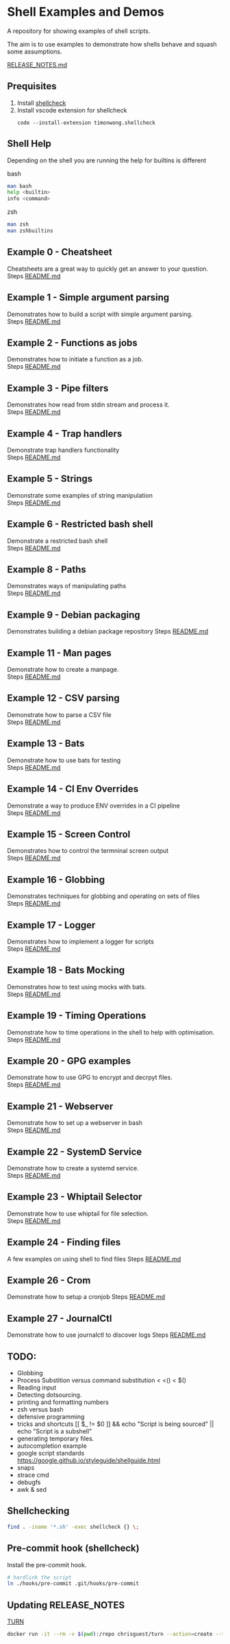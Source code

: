 # Shell Examples and Demos
A repository for showing examples of shell scripts.

The aim is to use examples to demonstrate how shells behave and squash some assumptions. 

[RELEASE_NOTES.md](./RELEASE_NOTES.md)

## Prequisites 
1. Install [shellcheck](https://github.com/koalaman/shellcheck)
1. Install vscode extension for shellcheck
    ```
    code --install-extension timonwong.shellcheck
    ```
## Shell Help
Depending on the shell you are running the help for builtins is different  
  
bash
```sh
man bash
help <builtin>
info <command>
```

zsh
```sh
man zsh
man zshbuiltins
```

## Example 0 - Cheatsheet
Cheatsheets are a great way to quickly get an answer to your question.  
Steps [README.md](./00_cheatsheet/README.md)  

## Example 1 - Simple argument parsing
Demonstrates how to build a script with simple argument parsing.  
Steps [README.md](./01_argument_parsing/README.md)  

## Example 2 - Functions as jobs
Demonstrates how to initiate a function as a job.  
Steps [README.md](./02_job_functions/README.md)  

## Example 3 - Pipe filters
Demonstrates how read from stdin stream and process it.    
Steps [README.md](./03_pipe_filter_function/README.md)  

## Example 4 - Trap handlers
Demonstrate trap handlers functionality   
Steps [README.md](./04_trap/README.md)  

## Example 5 - Strings
Demonstrate some examples of string manipulation   
Steps [README.md](./05_strings/README.md)  

## Example 6 - Restricted bash shell
Demonstrate a restricted bash shell  
Steps [README.md](./06_restricted_bash/README.md)  

## Example 8 - Paths
Demonstrates ways of manipulating paths  
Steps [README.md](./08_paths/README.md)  

## Example 9 - Debian packaging
Demonstrates building a debian package repository
Steps [README.md](./09_deb_pkg/README.md)  

## Example 11 - Man pages
Demonstrate how to create a manpage.  
Steps [README.md](./11_manpages/README.md)  

## Example 12 - CSV parsing
Demonstrate how to parse a CSV file  
Steps [README.md](./12_csv/README.md)  

## Example 13 - Bats
Demonstrate how to use bats for testing  
Steps [README.md](./13_bats/README.md)  

## Example 14 - CI Env Overrides
Demonstrate a way to produce ENV overrides in a CI pipeline  
Steps [README.md](./14_ci_env_overrides/README.md) 

## Example 15 - Screen Control
Demonstrates how to control the termninal screen output  
Steps [README.md](./15_screen_control/README.md) 

## Example 16 - Globbing
Demonstrates techniques for globbing and operating on sets of files  
Steps [README.md](./16_globbing/README.md) 

## Example 17 - Logger
Demonstrates how to implement a logger for scripts   
Steps [README.md](./17_logger/README.md) 

## Example 18 - Bats Mocking 
Demonstrates how to test using mocks with bats.  
Steps [README.md](./18_bats_mock/README.md) 

## Example 19 - Timing Operations 
Demonstrate how to time operations in the shell to help with optimisation.  
Steps [README.md](./19_timing_operations/README.md) 

## Example 20 - GPG examples 
Demonstrate how to use GPG to encrypt and decrpyt files.  
Steps [README.md](./20_gpg/README.md) 

## Example 21 - Webserver 
Demonstrate how to set up a webserver in bash  
Steps [README.md](./21_webserver/README.md)

## Example 22 - SystemD Service
Demonstrate how to create a systemd service.  
Steps [README.md](./22_systemd_service/README.md) 

## Example 23 - Whiptail Selector
Demonstrate how to use whiptail for file selection.  
Steps [README.md](./23_whiptail_selection/README.md) 

## Example 24 - Finding files
A few examples on using shell to find files
Steps [README.md](./24_finding_files/README.md) 

## Example 26 - Crom
Demonstrate how to setup a cronjob
Steps [README.md](./26_cron/README.md) 

## Example 27 - JournalCtl
Demonstrate how to use journalctl to discover logs
Steps [README.md](./27_journalctl/README.md) 


## TODO:
  * Globbing 
  * Process Substition versus command substitution < <() < $()
  * Reading input 
  * Detecting dotsourcing. 
  * printing and formatting numbers
  * zsh versus bash
  * defensive programming
  * tricks and shortcuts [[ $_ != $0 ]] && echo "Script is being sourced" || echo "Script is a subshell"
  * generating temporary files. 
  * autocompletion example
  * google script standards https://google.github.io/styleguide/shellguide.html
  * snaps
  * strace cmd 
  * debugfs
  * awk & sed

## Shellchecking

```sh
find . -iname '*.sh' -exec shellcheck {} \; 
```

## Pre-commit hook (shellcheck)
Install the pre-commit hook.  
```sh
# hardlink the script 
ln ./hooks/pre-commit .git/hooks/pre-commit  
```

## Updating RELEASE_NOTES
[TURN](https://github.com/chrisguest75/turn)

```sh
docker run -it --rm -v $(pwd):/repo chrisguest/turn --action=create --type=release --includenext --tags
```